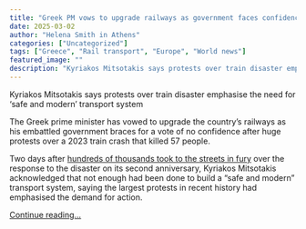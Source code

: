 ```yaml
---
title: "Greek PM vows to upgrade railways as government faces confidence vote"
date: 2025-03-02
author: "Helena Smith in Athens"
categories: ["Uncategorized"]
tags: ["Greece", "Rail transport", "Europe", "World news"]
featured_image: ""
description: "Kyriakos Mitsotakis says protests over train disaster emphasise the need for ‘safe and modern’ transport system The Greek prime minister has vowed to upgrade th..."
---
```


Kyriakos Mitsotakis says protests over train disaster emphasise the need for ‘safe and modern’ transport system 

The Greek prime minister has vowed to upgrade the country’s railways as his embattled government braces for a vote of no confidence after huge protests over a 2023 train crash that killed 57 people.

Two days after [hundreds of thousands took to the streets in fury](https://www.theguardian.com/world/2025/feb/28/rage-in-greece-as-second-anniversary-of-train-disaster-prompts-mass-protests) over the response to the disaster on its second anniversary, Kyriakos Mitsotakis acknowledged that not enough had been done to build a “safe and modern” transport system, saying the largest protests in recent history had emphasised the demand for action.

[Continue reading...](https://www.theguardian.com/world/2025/mar/02/greek-pm-vows-upgrade-railways-government-faces-confidence-vote)
